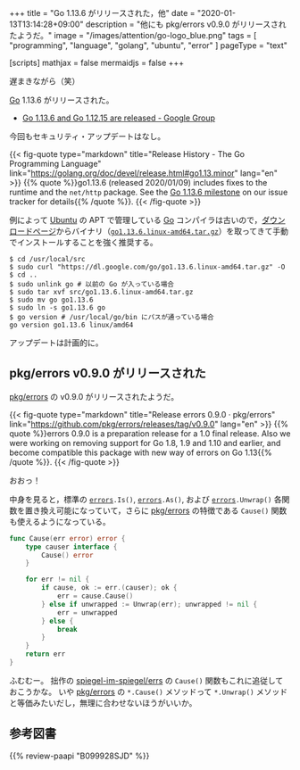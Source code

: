 +++
title = "Go 1.13.6 がリリースされた，他"
date =  "2020-01-13T13:14:28+09:00"
description = "他にも pkg/errors v0.9.0 がリリースされたようだ。"
image = "/images/attention/go-logo_blue.png"
tags  = [ "programming", "language", "golang", "ubuntu", "error" ]
pageType = "text"

[scripts]
  mathjax = false
  mermaidjs = false
+++

遅まきながら（笑）

[Go] 1.13.6 がリリースされた。

- [Go 1.13.6 and Go 1.12.15 are released - Google Group](https://groups.google.com/forum/#!topic/golang-announce/RLFrcJ_FZZs)

今回もセキュリティ・アップデートはなし。

{{< fig-quote type="markdown" title="Release History - The Go Programming Language" link="https://golang.org/doc/devel/release.html#go1.13.minor" lang="en" >}}
{{% quote %}}go1.13.6 (released 2020/01/09) includes fixes to the runtime and the `net/http` package. See the [Go 1.13.6 milestone](https://github.com/golang/go/issues?q=milestone%3AGo1.13.6+label%3ACherryPickApproved) on our issue tracker for details{{% /quote %}}.
{{< /fig-quote >}}

例によって [Ubuntu] の APT で管理している [Go] コンパイラは古いので，[ダウンロードページ](https://golang.org/dl/ "Downloads - The Go Programming Language")からバイナリ（[`go1.13.6.linux-amd64.tar.gz`](https://dl.google.com/go/go1.13.6.linux-amd64.tar.gz)）を取ってきて手動でインストールすることを強く推奨する。

```text
$ cd /usr/local/src
$ sudo curl "https://dl.google.com/go/go1.13.6.linux-amd64.tar.gz" -O
$ cd ..
$ sudo unlink go # 以前の Go が入っている場合
$ sudo tar xvf src/go1.13.6.linux-amd64.tar.gz
$ sudo mv go go1.13.6
$ sudo ln -s go1.13.6 go
$ go version # /usr/local/go/bin にパスが通っている場合
go version go1.13.6 linux/amd64
```

アップデートは計画的に。

[Go]: https://golang.org/ "The Go Programming Language"
[Go 言語]: https://golang.org/ "The Go Programming Language"
[Ubuntu]: https://www.ubuntu.com/ "The leading operating system for PCs, IoT devices, servers and the cloud | Ubuntu"

## pkg/errors v0.9.0 がリリースされた

[pkg/errors] の v0.9.0 がリリースされたようだ。

{{< fig-quote type="markdown" title="Release errors 0.9.0 · pkg/errors" link="https://github.com/pkg/errors/releases/tag/v0.9.0" lang="en" >}}
{{% quote %}}errors 0.9.0 is a preparation release for a 1.0 final release. Also we were working on removing support for Go 1.8, 1.9 and 1.10 and earlier, and become compatible this package with new way of errors on Go 1.13{{% /quote %}}.
{{< /fig-quote >}}

おおっ！

中身を見ると，標準の  [`errors`]`.Is()`, [`errors`]`.As()`, および [`errors`]`.Unwrap()` 各関数を置き換え可能になっていて，さらに [pkg/errors] の特徴である `Cause()` 関数も使えるようになっている。

```go
func Cause(err error) error {
    type causer interface {
        Cause() error
    }

    for err != nil {
        if cause, ok := err.(causer); ok {
            err = cause.Cause()
        } else if unwrapped := Unwrap(err); unwrapped != nil {
            err = unwrapped
        } else {
            break
        }
    }
    return err
}
```

ふむむー。
拙作の [spiegel-im-spiegel/errs] の `Cause()` 関数もこれに追従しておこうかな。
いや [pkg/errors] の `*.Cause()` メソッドって `*.Unwrap()` メソッドと等価みたいだし，無理に合わせないほうがいいか。

[pkg/errors]: https://github.com/pkg/errors "pkg/errors: Simple error handling primitives"
[spiegel-im-spiegel/errs]: https://github.com/spiegel-im-spiegel/errs "spiegel-im-spiegel/errs: Error handling for Golang"
[`errors`]: https://golang.org/pkg/errors/ "errors - The Go Programming Language"

## 参考図書

{{% review-paapi "B099928SJD" %}} <!-- プログラミング言語Go -->
